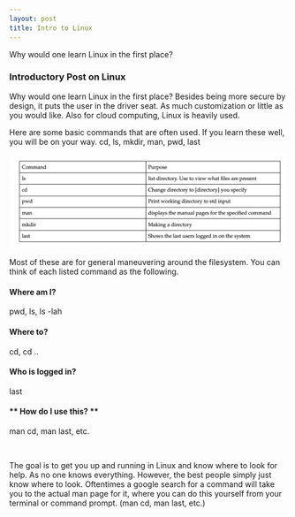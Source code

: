 ```yaml
---
layout: post
title: Intro to Linux
---
```


Why would one learn Linux in the first place?

### Introductory Post on Linux 

Why would one learn Linux in the first place?
Besides being more secure by design, it puts the user in the driver seat. As much customization or little as you would like. Also for cloud computing, Linux is heavily used. 

Here are some basic commands that are often used. If you learn these well, you will be on your way.
cd, ls, mkdir, man, pwd, last


![Linux Command Table](/images/CommandTable.png)



Most of these are for general maneuvering around the filesystem. You can think of each listed command as the following.


#### **Where am I?**
pwd, ls, ls -lah

#### **Where to?**
cd, cd ..

#### **Who is logged in?**
last

#### ** How do I use this? **
man cd, man last, etc.

<br>

The goal is to get you up and running in Linux and know where to look for help. As no one knows everything. However, the best people simply just know where to look. Oftentimes a google search for a command will take you to the actual man page for it, where you can do this yourself from your terminal or command prompt. 
(man cd, man last, etc.)

